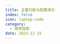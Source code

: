 ```yaml
---
title: 主要功能与配置演示
index: false
icon: laptop-code
category:
  - 使用指南
date: 2023-12-15
---
```


<AutoCatalog />
